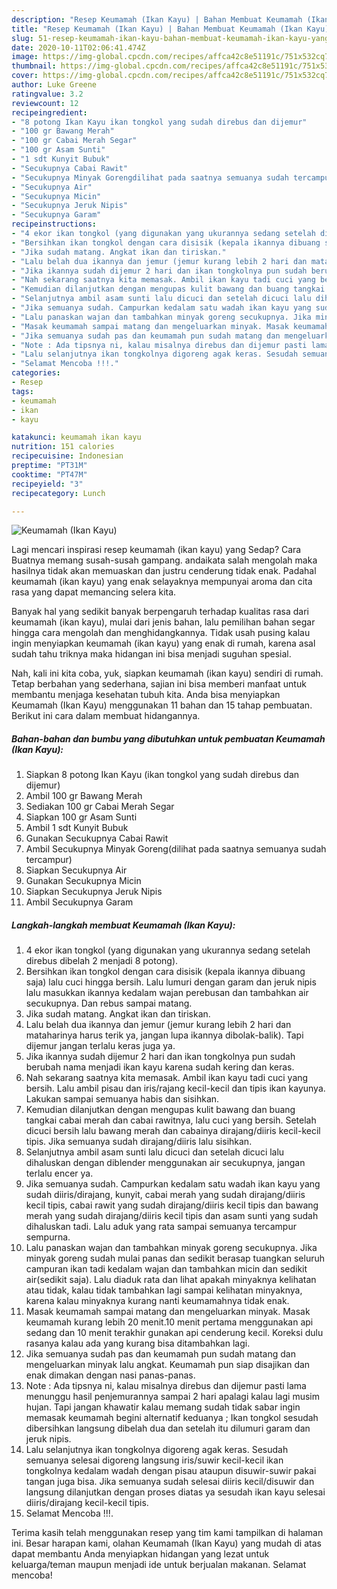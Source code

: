 ```yaml
---
description: "Resep Keumamah (Ikan Kayu) | Bahan Membuat Keumamah (Ikan Kayu) Yang Sempurna"
title: "Resep Keumamah (Ikan Kayu) | Bahan Membuat Keumamah (Ikan Kayu) Yang Sempurna"
slug: 51-resep-keumamah-ikan-kayu-bahan-membuat-keumamah-ikan-kayu-yang-sempurna
date: 2020-10-11T02:06:41.474Z
image: https://img-global.cpcdn.com/recipes/affca42c8e51191c/751x532cq70/keumamah-ikan-kayu-foto-resep-utama.jpg
thumbnail: https://img-global.cpcdn.com/recipes/affca42c8e51191c/751x532cq70/keumamah-ikan-kayu-foto-resep-utama.jpg
cover: https://img-global.cpcdn.com/recipes/affca42c8e51191c/751x532cq70/keumamah-ikan-kayu-foto-resep-utama.jpg
author: Luke Greene
ratingvalue: 3.2
reviewcount: 12
recipeingredient:
- "8 potong Ikan Kayu ikan tongkol yang sudah direbus dan dijemur"
- "100 gr Bawang Merah"
- "100 gr Cabai Merah Segar"
- "100 gr Asam Sunti"
- "1 sdt Kunyit Bubuk"
- "Secukupnya Cabai Rawit"
- "Secukupnya Minyak Gorengdilihat pada saatnya semuanya sudah tercampur"
- "Secukupnya Air"
- "Secukupnya Micin"
- "Secukupnya Jeruk Nipis"
- "Secukupnya Garam"
recipeinstructions:
- "4 ekor ikan tongkol (yang digunakan yang ukurannya sedang setelah direbus dibelah 2 menjadi 8 potong)."
- "Bersihkan ikan tongkol dengan cara disisik (kepala ikannya dibuang saja) lalu cuci hingga bersih. Lalu lumuri dengan garam dan jeruk nipis lalu masukkan ikannya kedalam wajan perebusan dan tambahkan air secukupnya. Dan rebus sampai matang."
- "Jika sudah matang. Angkat ikan dan tiriskan."
- "Lalu belah dua ikannya dan jemur (jemur kurang lebih 2 hari dan mataharinya harus terik ya, jangan lupa ikannya dibolak-balik). Tapi dijemur jangan terlalu keras juga ya."
- "Jika ikannya sudah dijemur 2 hari dan ikan tongkolnya pun sudah berubah nama menjadi ikan kayu karena sudah kering dan keras."
- "Nah sekarang saatnya kita memasak. Ambil ikan kayu tadi cuci yang bersih. Lalu ambil pisau dan iris/rajang kecil-kecil dan tipis ikan kayunya. Lakukan sampai semuanya habis dan sisihkan."
- "Kemudian dilanjutkan dengan mengupas kulit bawang dan buang tangkai cabai merah dan cabai rawitnya, lalu cuci yang bersih. Setelah dicuci bersih lalu bawang merah dan cabainya dirajang/diiris kecil-kecil tipis. Jika semuanya sudah dirajang/diiris lalu sisihkan."
- "Selanjutnya ambil asam sunti lalu dicuci dan setelah dicuci lalu dihaluskan dengan diblender menggunakan air secukupnya, jangan terlalu encer ya."
- "Jika semuanya sudah. Campurkan kedalam satu wadah ikan kayu yang sudah diiris/dirajang, kunyit, cabai merah yang sudah dirajang/diiris kecil tipis, cabai rawit yang sudah dirajang/diiris kecil tipis dan bawang merah yang sudah dirajang/diiris kecil tipis dan asam sunti yang sudah dihaluskan tadi. Lalu aduk yang rata sampai semuanya tercampur sempurna."
- "Lalu panaskan wajan dan tambahkan minyak goreng secukupnya. Jika minyak goreng sudah mulai panas dan sedikit berasap tuangkan seluruh campuran ikan tadi kedalam wajan dan tambahkan micin dan sedikit air(sedikit saja). Lalu diaduk rata dan lihat apakah minyaknya kelihatan atau tidak, kalau tidak tambahkan lagi sampai kelihatan minyaknya, karena kalau minyaknya kurang nanti keumamahnya tidak enak."
- "Masak keumamah sampai matang dan mengeluarkan minyak. Masak keumamah kurang lebih 20 menit.10 menit pertama menggunakan api sedang dan 10 menit terakhir gunakan api cenderung kecil. Koreksi dulu rasanya kalau ada yang kurang bisa ditambahkan lagi."
- "Jika semuanya sudah pas dan keumamah pun sudah matang dan mengeluarkan minyak lalu angkat. Keumamah pun siap disajikan dan enak dimakan dengan nasi panas-panas."
- "Note : Ada tipsnya ni, kalau misalnya direbus dan dijemur pasti lama menunggu hasil penjemurannya sampai 2 hari apalagi kalau lagi musim hujan. Tapi jangan khawatir kalau memang sudah tidak sabar ingin memasak keumamah begini alternatif keduanya ; Ikan tongkol sesudah dibersihkan langsung dibelah dua dan setelah itu dilumuri garam dan jeruk nipis."
- "Lalu selanjutnya ikan tongkolnya digoreng agak keras. Sesudah semuanya selesai digoreng langsung iris/suwir kecil-kecil ikan tongkolnya kedalam wadah dengan pisau ataupun disuwir-suwir pakai tangan juga bisa. Jika semuanya sudah selesai diiris kecil/disuwir dan langsung dilanjutkan dengan proses diatas ya sesudah ikan kayu selesai diiris/dirajang kecil-kecil tipis."
- "Selamat Mencoba !!!."
categories:
- Resep
tags:
- keumamah
- ikan
- kayu

katakunci: keumamah ikan kayu 
nutrition: 151 calories
recipecuisine: Indonesian
preptime: "PT31M"
cooktime: "PT47M"
recipeyield: "3"
recipecategory: Lunch

---
```



![Keumamah (Ikan Kayu)](https://img-global.cpcdn.com/recipes/affca42c8e51191c/751x532cq70/keumamah-ikan-kayu-foto-resep-utama.jpg)

Lagi mencari inspirasi resep keumamah (ikan kayu) yang Sedap? Cara Buatnya memang susah-susah gampang. andaikata salah mengolah maka hasilnya tidak akan memuaskan dan justru cenderung tidak enak. Padahal keumamah (ikan kayu) yang enak selayaknya mempunyai aroma dan cita rasa yang dapat memancing selera kita.



Banyak hal yang sedikit banyak berpengaruh terhadap kualitas rasa dari keumamah (ikan kayu), mulai dari jenis bahan, lalu pemilihan bahan segar hingga cara mengolah dan menghidangkannya. Tidak usah pusing kalau ingin menyiapkan keumamah (ikan kayu) yang enak di rumah, karena asal sudah tahu triknya maka hidangan ini bisa menjadi suguhan spesial.


Nah, kali ini kita coba, yuk, siapkan keumamah (ikan kayu) sendiri di rumah. Tetap berbahan yang sederhana, sajian ini bisa memberi manfaat untuk membantu menjaga kesehatan tubuh kita. Anda bisa menyiapkan Keumamah (Ikan Kayu) menggunakan 11 bahan dan 15 tahap pembuatan. Berikut ini cara dalam membuat hidangannya.

<!--inarticleads1-->

##### Bahan-bahan dan bumbu yang dibutuhkan untuk pembuatan Keumamah (Ikan Kayu):

1. Siapkan 8 potong Ikan Kayu (ikan tongkol yang sudah direbus dan dijemur)
1. Ambil 100 gr Bawang Merah
1. Sediakan 100 gr Cabai Merah Segar
1. Siapkan 100 gr Asam Sunti
1. Ambil 1 sdt Kunyit Bubuk
1. Gunakan Secukupnya Cabai Rawit
1. Ambil Secukupnya Minyak Goreng(dilihat pada saatnya semuanya sudah tercampur)
1. Siapkan Secukupnya Air
1. Gunakan Secukupnya Micin
1. Siapkan Secukupnya Jeruk Nipis
1. Ambil Secukupnya Garam




<!--inarticleads2-->

##### Langkah-langkah membuat Keumamah (Ikan Kayu):

1. 4 ekor ikan tongkol (yang digunakan yang ukurannya sedang setelah direbus dibelah 2 menjadi 8 potong).
1. Bersihkan ikan tongkol dengan cara disisik (kepala ikannya dibuang saja) lalu cuci hingga bersih. Lalu lumuri dengan garam dan jeruk nipis lalu masukkan ikannya kedalam wajan perebusan dan tambahkan air secukupnya. Dan rebus sampai matang.
1. Jika sudah matang. Angkat ikan dan tiriskan.
1. Lalu belah dua ikannya dan jemur (jemur kurang lebih 2 hari dan mataharinya harus terik ya, jangan lupa ikannya dibolak-balik). Tapi dijemur jangan terlalu keras juga ya.
1. Jika ikannya sudah dijemur 2 hari dan ikan tongkolnya pun sudah berubah nama menjadi ikan kayu karena sudah kering dan keras.
1. Nah sekarang saatnya kita memasak. Ambil ikan kayu tadi cuci yang bersih. Lalu ambil pisau dan iris/rajang kecil-kecil dan tipis ikan kayunya. Lakukan sampai semuanya habis dan sisihkan.
1. Kemudian dilanjutkan dengan mengupas kulit bawang dan buang tangkai cabai merah dan cabai rawitnya, lalu cuci yang bersih. Setelah dicuci bersih lalu bawang merah dan cabainya dirajang/diiris kecil-kecil tipis. Jika semuanya sudah dirajang/diiris lalu sisihkan.
1. Selanjutnya ambil asam sunti lalu dicuci dan setelah dicuci lalu dihaluskan dengan diblender menggunakan air secukupnya, jangan terlalu encer ya.
1. Jika semuanya sudah. Campurkan kedalam satu wadah ikan kayu yang sudah diiris/dirajang, kunyit, cabai merah yang sudah dirajang/diiris kecil tipis, cabai rawit yang sudah dirajang/diiris kecil tipis dan bawang merah yang sudah dirajang/diiris kecil tipis dan asam sunti yang sudah dihaluskan tadi. Lalu aduk yang rata sampai semuanya tercampur sempurna.
1. Lalu panaskan wajan dan tambahkan minyak goreng secukupnya. Jika minyak goreng sudah mulai panas dan sedikit berasap tuangkan seluruh campuran ikan tadi kedalam wajan dan tambahkan micin dan sedikit air(sedikit saja). Lalu diaduk rata dan lihat apakah minyaknya kelihatan atau tidak, kalau tidak tambahkan lagi sampai kelihatan minyaknya, karena kalau minyaknya kurang nanti keumamahnya tidak enak.
1. Masak keumamah sampai matang dan mengeluarkan minyak. Masak keumamah kurang lebih 20 menit.10 menit pertama menggunakan api sedang dan 10 menit terakhir gunakan api cenderung kecil. Koreksi dulu rasanya kalau ada yang kurang bisa ditambahkan lagi.
1. Jika semuanya sudah pas dan keumamah pun sudah matang dan mengeluarkan minyak lalu angkat. Keumamah pun siap disajikan dan enak dimakan dengan nasi panas-panas.
1. Note : Ada tipsnya ni, kalau misalnya direbus dan dijemur pasti lama menunggu hasil penjemurannya sampai 2 hari apalagi kalau lagi musim hujan. Tapi jangan khawatir kalau memang sudah tidak sabar ingin memasak keumamah begini alternatif keduanya ; Ikan tongkol sesudah dibersihkan langsung dibelah dua dan setelah itu dilumuri garam dan jeruk nipis.
1. Lalu selanjutnya ikan tongkolnya digoreng agak keras. Sesudah semuanya selesai digoreng langsung iris/suwir kecil-kecil ikan tongkolnya kedalam wadah dengan pisau ataupun disuwir-suwir pakai tangan juga bisa. Jika semuanya sudah selesai diiris kecil/disuwir dan langsung dilanjutkan dengan proses diatas ya sesudah ikan kayu selesai diiris/dirajang kecil-kecil tipis.
1. Selamat Mencoba !!!.




Terima kasih telah menggunakan resep yang tim kami tampilkan di halaman ini. Besar harapan kami, olahan Keumamah (Ikan Kayu) yang mudah di atas dapat membantu Anda menyiapkan hidangan yang lezat untuk keluarga/teman maupun menjadi ide untuk berjualan makanan. Selamat mencoba!
